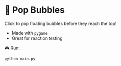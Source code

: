 # 🫧 Pop Bubbles

Click to pop floating bubbles before they reach the top!

- Made with `pygame`
- Great for reaction testing

🎮 Run:
```bash
python main.py